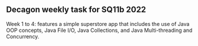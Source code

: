 ## Decagon weekly task for SQ11b 2022
Week 1 to 4: features a simple superstore app that includes the use of Java OOP concepts, 
Java File I/O, Java Collections, and Java Multi-threading and Concurrency.

